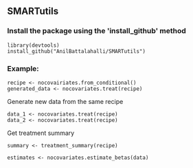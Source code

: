 ## SMARTutils
### Install the package using the 'install_github' method
```
library(devtools)
install_github("AnilBattalahalli/SMARTutils")
```
### Example:

```
recipe <- nocovairiates.from_conditional()
generated_data <- nocovariates.treat(recipe)
```

Generate new data from the same recipe

```
data_1 <- nocovariates.treat(recipe)
data_2 <- nocovariates.treat(recipe)
```

Get treatment summary

```
summary <- treatment_summary(recipe)
```

```
estimates <- nocovariates.estimate_betas(data)
```

